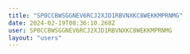 ```yaml
---
title: "SP0CCBWSGGNEV6RCJ2XJD1RBVNXKC8WEKKMPRNMG"
date: 2024-02-19T08:36:10.268Z
user: SP0CCBWSGGNEV6RCJ2XJD1RBVNXKC8WEKKMPRNMG
layout: "users"
---
```

    